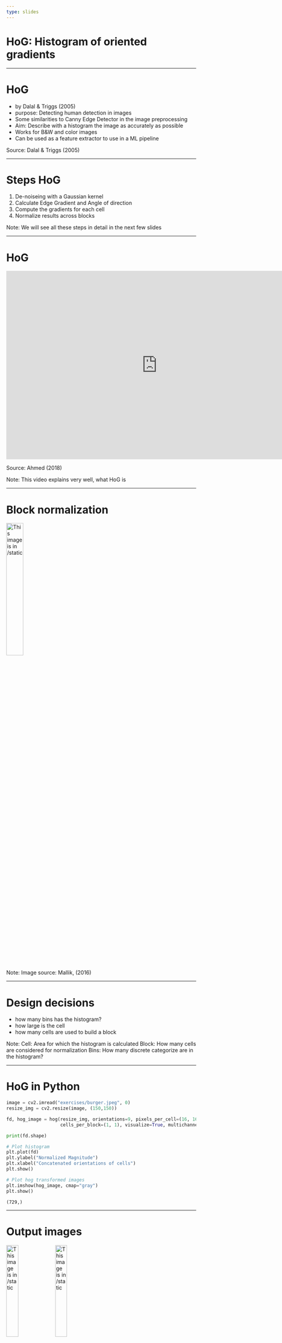 ```yaml
---
type: slides
---
```


# HoG: Histogram of oriented gradients

---

# HoG

- by Dalal & Triggs (2005)
- purpose: Detecting human detection in images
- Some similarities to Canny Edge Detector in the image preprocessing
- Aim: Describe with a histogram the image as accurately as possible
- Works for B&W and color images
- Can be used as a feature extractor to use in a ML pipeline

Source: Dalal & Triggs (2005)

---

# Steps HoG
1. De-noiseing with a Gaussian kernel
2. Calculate Edge Gradient and Angle of direction
3. Compute the gradients for each cell
4. Normalize results across blocks

Note: We will see all these steps in detail in the next few slides

---

# HoG

<html>
<iframe width="800" height="500" src="https://www.youtube.com/embed/4ESLTAd3IOM" frameborder="0" allow="accelerometer; autoplay; encrypted-media; gyroscope; picture-in-picture" allowfullscreen></iframe>
</html>

Source: Ahmed (2018)

Note: This video explains very well, what HoG is

---

# Block normalization

<img src="vl1/hog-16x16-block-normalization.gif" alt="This image is in /static" width="30%">

Note:
Image source: Mallik, (2016)

--- 


# Design decisions

- how many bins has the histogram?
- how large is the cell
- how many cells are used to build a block 


Note: Cell: Area for which the histogram is calculated
Block: How many cells are considered for normalization
Bins: How many discrete categorize are in the histogram?

---

# HoG in Python

```python
image = cv2.imread("exercises/burger.jpeg", 0)
resize_img = cv2.resize(image, (150,150))

fd, hog_image = hog(resize_img, orientations=9, pixels_per_cell=(16, 16),
                    cells_per_block=(1, 1), visualize=True, multichannel=False)

print(fd.shape)

# Plot histogram
plt.plot(fd)
plt.ylabel("Normalized Magnitude")
plt.xlabel("Concatenated orientations of cells")
plt.show()

# Plot hog transformed images
plt.imshow(hog_image, cmap="gray")
plt.show()

```

```out
(729,)
```

---


# Output images 

<img src="vl1/histogram.png" alt="This image is in /static" width="25%">

<img src="vl1/burger_hog.png" alt="This image is in /static" width="25%">

---

<html>
<list>
    <li>
        Ahmed, R. (2018). Computer Vision with OpenCV: HOG Features Extraction. Retrieved from: https://www.youtube.com/watch?v=4ESLTAd3IOM
    </li>
    <li>
    Dalal, N., & Triggs, B. (2005). Histograms of oriented gradients for human detection. In 2005 IEEE 
        computer society conference on computer vision and pattern recognition (CVPR'05) (Vol. 1, pp. 886-893). 
        IEEE.
    </li>
    <li>
    	Malkik, S. (2016). Histogram of Oriented Gradients. Retrieved from: https://www.learnopencv.com/histogram-of-oriented-gradients/
    </li>
    <li>
      Scikit-image (2020). Histogram of Oriented Gradients. Last access, 22.02.2020: https://scikit-image.org/docs/dev/auto_examples/features_detection/plot_hog.html   
    </li>
</list>

</html>

---

# Let's do some coding ... 